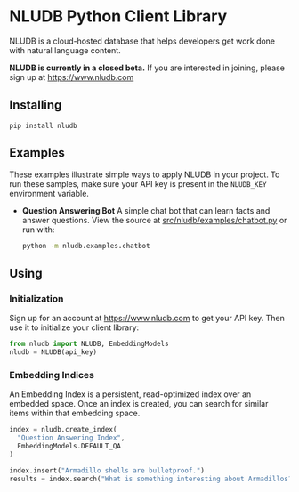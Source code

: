 # NLUDB Python Client Library

NLUDB is a cloud-hosted database that helps developers get work done with natural language content.

**NLUDB is currently in a closed beta.** If you are interested in joining, please sign up at https://www.nludb.com

## Installing

```
pip install nludb
```

## Examples

These examples illustrate simple ways to apply NLUDB in your project. To run these samples, make sure your API key is present in the `NLUDB_KEY` environment variable.

* **Question Answering Bot** 
  A simple chat bot that can learn facts and answer questions. View the source at [src/nludb/examples/chatbot.py](src/nludb/examples/chatbot.py) or run with: 

  ```bash
  python -m nludb.examples.chatbot
  ```
## Using

### Initialization

Sign up for an account at https://www.nludb.com to get your API key. Then use it to initialize your client library:

```python
from nludb import NLUDB, EmbeddingModels
nludb = NLUDB(api_key)
```

### Embedding Indices

An Embedding Index is a persistent, read-optimized index over an embedded space. Once an index is created, you can search for similar items within that embedding space.

```python
index = nludb.create_index(
  "Question Answering Index", 
  EmbeddingModels.DEFAULT_QA
)

index.insert("Armadillo shells are bulletproof.")
results = index.search("What is something interesting about Armadillos?")    
```
